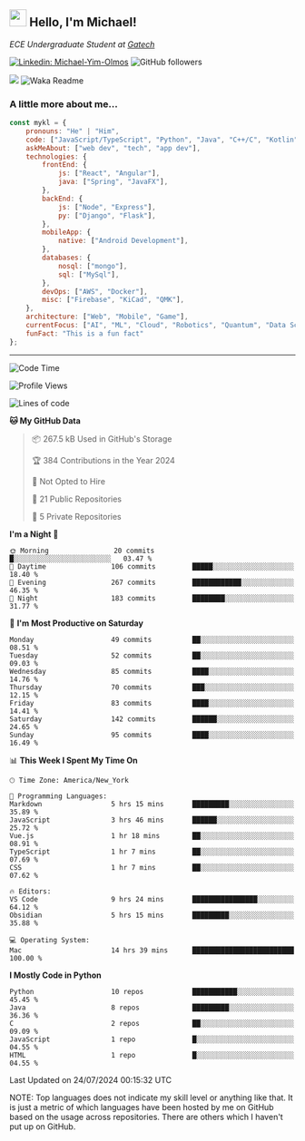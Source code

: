 <h2><img src="https://emojis.slackmojis.com/emojis/images/1531849430/4246/blob-sunglasses.gif?1531849430" width="30"/> Hello, I'm Michael!</h2>
<p><em>ECE Undergraduate Student at <a href="https://www.gatech.edu/">Gatech</em></p>

[![Linkedin: Michael-Yim-Olmos](https://img.shields.io/badge/-mykl-blue?style=flat-square&logo=Linkedin&logoColor=white&link=https://www.linkedin.com/in/michael-yim-olmos/)](https://www.linkedin.com/in/michael-yim-olmos/)
![GitHub followers](https://img.shields.io/github/followers/MyKl-Y?label=Follow&style=social)
<!--[![website](https://img.shields.io/badge/Website-46a2f1.svg?&style=flat-square&logo=Google-Chrome&logoColor=white&link=https://anmolsingh.me/)](https://anmolsingh.me/)-->
![](https://visitor-badge.glitch.me/badge?page_id=anmol098.anmol098)
![Waka Readme](https://github.com/anmol098/anmol098/workflows/Waka%20Readme/badge.svg)

<!--👇 Hit in your console or terminal to connect with me.

```bash
npx anmol
```
**👆 This command line tool can be found at [npx anmol](https://github.com/anmol098/npx_card)**-->

### A little more about me...  

```javascript
const mykl = {
    pronouns: "He" | "Him",
    code: ["JavaScript/TypeScript", "Python", "Java", "C++/C", "Kotlin"],
    askMeAbout: ["web dev", "tech", "app dev"],
    technologies: {
        frontEnd: {
            js: ["React", "Angular"],
            java: ["Spring", "JavaFX"],
        },
        backEnd: {
            js: ["Node", "Express"],
            py: ["Django", "Flask"],
        },
        mobileApp: {
            native: ["Android Development"],
        },
        databases: {
            nosql: ["mongo"],
            sql: ["MySql"],
        },
        devOps: ["AWS", "Docker"],
        misc: ["Firebase", "KiCad", "QMK"],
    },
    architecture: ["Web", "Mobile", "Game"],
    currentFocus: ["AI", "ML", "Cloud", "Robotics", "Quantum", "Data Science"],
    funFact: "This is a fun fact"
};
```

---
<!--START_SECTION:waka-->
![Code Time](http://img.shields.io/badge/Code%20Time-202%20hrs%2059%20mins-blue)

![Profile Views](http://img.shields.io/badge/Profile%20Views-0-blue)

![Lines of code](https://img.shields.io/badge/From%20Hello%20World%20I%27ve%20Written-4.7%20million%20lines%20of%20code-blue)

**🐱 My GitHub Data** 

> 📦 267.5 kB Used in GitHub's Storage 
 > 
> 🏆 384 Contributions in the Year 2024
 > 
> 🚫 Not Opted to Hire
 > 
> 📜 21 Public Repositories 
 > 
> 🔑 5 Private Repositories 
 > 
**I'm a Night 🦉** 

```text
🌞 Morning                20 commits          █░░░░░░░░░░░░░░░░░░░░░░░░   03.47 % 
🌆 Daytime                106 commits         █████░░░░░░░░░░░░░░░░░░░░   18.40 % 
🌃 Evening                267 commits         ████████████░░░░░░░░░░░░░   46.35 % 
🌙 Night                  183 commits         ████████░░░░░░░░░░░░░░░░░   31.77 % 
```
📅 **I'm Most Productive on Saturday** 

```text
Monday                   49 commits          ██░░░░░░░░░░░░░░░░░░░░░░░   08.51 % 
Tuesday                  52 commits          ██░░░░░░░░░░░░░░░░░░░░░░░   09.03 % 
Wednesday                85 commits          ████░░░░░░░░░░░░░░░░░░░░░   14.76 % 
Thursday                 70 commits          ███░░░░░░░░░░░░░░░░░░░░░░   12.15 % 
Friday                   83 commits          ████░░░░░░░░░░░░░░░░░░░░░   14.41 % 
Saturday                 142 commits         ██████░░░░░░░░░░░░░░░░░░░   24.65 % 
Sunday                   95 commits          ████░░░░░░░░░░░░░░░░░░░░░   16.49 % 
```


📊 **This Week I Spent My Time On** 

```text
🕑︎ Time Zone: America/New_York

💬 Programming Languages: 
Markdown                 5 hrs 15 mins       █████████░░░░░░░░░░░░░░░░   35.89 % 
JavaScript               3 hrs 46 mins       ██████░░░░░░░░░░░░░░░░░░░   25.72 % 
Vue.js                   1 hr 18 mins        ██░░░░░░░░░░░░░░░░░░░░░░░   08.91 % 
TypeScript               1 hr 7 mins         ██░░░░░░░░░░░░░░░░░░░░░░░   07.69 % 
CSS                      1 hr 7 mins         ██░░░░░░░░░░░░░░░░░░░░░░░   07.62 % 

🔥 Editors: 
VS Code                  9 hrs 24 mins       ████████████████░░░░░░░░░   64.12 % 
Obsidian                 5 hrs 15 mins       █████████░░░░░░░░░░░░░░░░   35.88 % 

💻 Operating System: 
Mac                      14 hrs 39 mins      █████████████████████████   100.00 % 
```

**I Mostly Code in Python** 

```text
Python                   10 repos            ███████████░░░░░░░░░░░░░░   45.45 % 
Java                     8 repos             █████████░░░░░░░░░░░░░░░░   36.36 % 
C                        2 repos             ██░░░░░░░░░░░░░░░░░░░░░░░   09.09 % 
JavaScript               1 repo              █░░░░░░░░░░░░░░░░░░░░░░░░   04.55 % 
HTML                     1 repo              █░░░░░░░░░░░░░░░░░░░░░░░░   04.55 % 
```




 Last Updated on 24/07/2024 00:15:32 UTC
<!--END_SECTION:waka-->

NOTE: Top languages does not indicate my skill level or anything like that. It is just a metric of which languages have been hosted by me on GitHub based on the usage across repositories. There are others which I haven't put up on GitHub.
